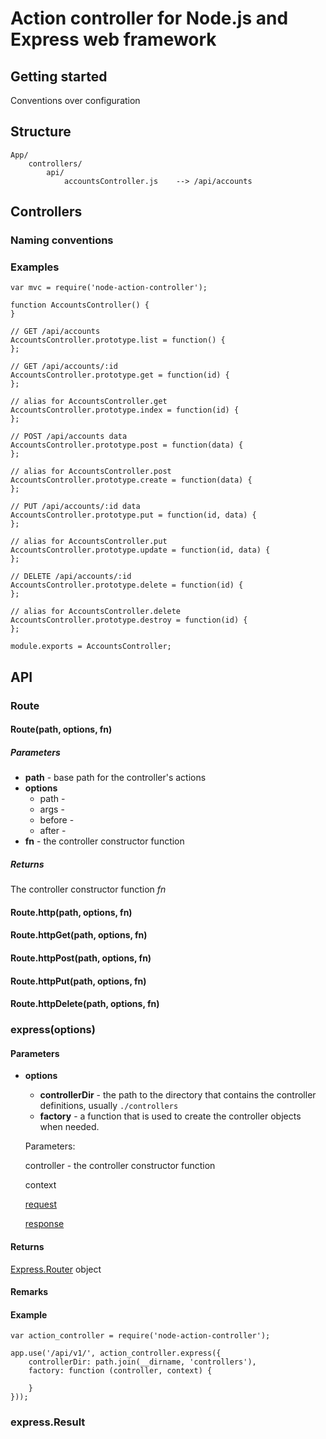 # Action controller for Node.js and Express web framework

## Getting started

Conventions over configuration

## Structure

    App/
        controllers/
            api/
                accountsController.js    --> /api/accounts

## Controllers



### Naming conventions

### Examples

    var mvc = require('node-action-controller');

    function AccountsController() {
    }

    // GET /api/accounts
    AccountsController.prototype.list = function() {
    };

    // GET /api/accounts/:id
    AccountsController.prototype.get = function(id) {
    };

    // alias for AccountsController.get
    AccountsController.prototype.index = function(id) {
    };

    // POST /api/accounts data
    AccountsController.prototype.post = function(data) {
    };

    // alias for AccountsController.post
    AccountsController.prototype.create = function(data) {
    };

    // PUT /api/accounts/:id data
    AccountsController.prototype.put = function(id, data) {
    };

    // alias for AccountsController.put
    AccountsController.prototype.update = function(id, data) {
    };

    // DELETE /api/accounts/:id
    AccountsController.prototype.delete = function(id) {
    };

    // alias for AccountsController.delete
    AccountsController.prototype.destroy = function(id) {
    };

    module.exports = AccountsController;

## API

### Route

#### Route(path, options, fn)

##### Parameters

* **path** - base path for the controller's actions
* **options**
    * path -
    * args -
    * before -
    * after -
* **fn** - the controller constructor function

##### Returns
The controller constructor function *fn*


#### Route.http(path, options, fn)

#### Route.httpGet(path, options, fn)

#### Route.httpPost(path, options, fn)

#### Route.httpPut(path, options, fn)

#### Route.httpDelete(path, options, fn)

### express(options)

#### Parameters

* **options**
    *   **controllerDir** - the path to the directory that contains the controller definitions, usually ```./controllers```
    *   **factory** - a function that is used to create the controller objects when needed.

    Parameters:

    controller - the controller constructor function

    context

    [request](http://expressjs.com/4x/api.html#request)

    [response](http://expressjs.com/4x/api.html#response)

#### Returns
[Express.Router](http://expressjs.com/4x/api.html#router) object

#### Remarks

#### Example
    var action_controller = require('node-action-controller');

    app.use('/api/v1/', action_controller.express({
        controllerDir: path.join(__dirname, 'controllers'),
        factory: function (controller, context) {

        }
    }));

### express.Result